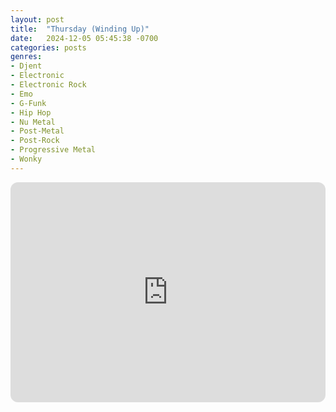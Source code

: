 ```yaml
---
layout: post
title:  "Thursday (Winding Up)"
date:   2024-12-05 05:45:38 -0700
categories: posts
genres:
- Djent
- Electronic
- Electronic Rock
- Emo
- G-Funk
- Hip Hop
- Nu Metal
- Post-Metal
- Post-Rock
- Progressive Metal
- Wonky 
---
```

<iframe style="border-radius:12px" src="https://open.spotify.com/embed/playlist/0bIfRewAonH1PWKdypiuqa?utm_source=generator" width="100%" height="352" frameBorder="0" allowfullscreen="" allow="autoplay; clipboard-write; encrypted-media; fullscreen; picture-in-picture" loading="lazy"></iframe>